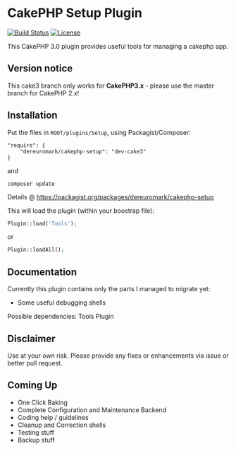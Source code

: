 # CakePHP Setup Plugin

[![Build Status](https://api.travis-ci.org/dereuromark/cakephp-setup.png?branch=cake3)](https://travis-ci.org/dereuromark/cakephp-setup)
[![License](https://poser.pugx.org/dereuromark/cakephp-setup/license.png)](https://packagist.org/packages/dereuromark/cakephp-setup)

This CakePHP 3.0 plugin provides useful tools for managing a cakephp app.

## Version notice

This cake3 branch only works for **CakePHP3.x** - please use the master branch for CakePHP 2.x!

## Installation

Put the files in `ROOT/plugins/Setup`, using Packagist/Composer:
```
"require": {
	"dereuromark/cakephp-setup": "dev-cake3"
}
```
and

	composer update

Details @ https://packagist.org/packages/dereuromark/cakephp-setup

This will load the plugin (within your boostrap file):
```php
Plugin::load('Tools');
```
or
```php
Plugin::loadAll();
```

## Documentation

Currently this plugin contains only the parts I managed to migrate yet:

*	Some useful debugging shells

Possible dependencies: Tools Plugin

## Disclaimer
Use at your own risk. Please provide any fixes or enhancements via issue or better pull request.

## Coming Up

* One Click Baking
* Complete Configuration and Maintenance Backend
* Coding help / guidelines
* Cleanup and Correction shells
* Testing stuff
* Backup stuff